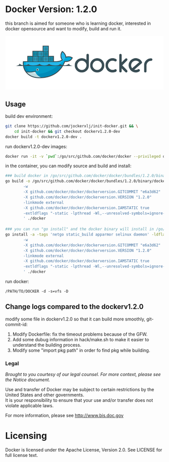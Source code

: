 Docker Version: 1.2.0
==================================
this branch is aimed for someone who is learning docker, interested 
in docker opensource and want to modify, build and run it.

![Docker L](docs/theme/mkdocs/images/docker-logo-compressed.png "Docker")

## Usage
build dev environment:
```bash
git clone https://github.com/jockerxlj/init-docker.git && \
    cd init-docker && git checkout dockerv1.2.0-dev
docker build -t dockerv1.2.0-dev .
```

run dockerv1.2.0-dev images:
```bash
docker run -it -v `pwd`:/go/src/github.com/docker/docker --privileged dockerv1.2.0-dev bash
```

in the container, you can modify source and build and install:
```bash
### build docker in /go/src/github.com/docker/docker/bundles/1.2.0/binary/docker-1.2.0
go build -o /go/src/github.com/docker/docker/bundles/1.2.0/binary/docker-1.2.0 -a -tags 'netgo static_build apparmor selinux daemon' -ldflags '
        -w
        -X github.com/docker/docker/dockerversion.GITCOMMIT "e6a3d62"
        -X github.com/docker/docker/dockerversion.VERSION "1.2.0"
        -linkmode external
        -X github.com/docker/docker/dockerversion.IAMSTATIC true
        -extldflags "-static -lpthread -Wl,--unresolved-symbols=ignore-in-object-files"
        ' ./docker

### you can run "go install" and the docker binary will install in /go/bin/
go install -a -tags 'netgo static_build apparmor selinux daemon' -ldflags '
        -w
        -X github.com/docker/docker/dockerversion.GITCOMMIT "e6a3d62"
        -X github.com/docker/docker/dockerversion.VERSION "1.2.0"
        -linkmode external
        -X github.com/docker/docker/dockerversion.IAMSTATIC true
        -extldflags "-static -lpthread -Wl,--unresolved-symbols=ignore-in-object-files"
        ' ./docker
```

run docker:
```
/PATH/TO/DOCKER -d -s=vfs -D
```

## Change logs compared to the dockerv1.2.0

modify some file in dockerv1.2.0 so that it can build more smoothly, git-commit-id:

  1. Modify Dockerfile: fix the timeout problems because of the GFW.
  2. Add some dubug information in hack/make.sh to make it easier to understand
     the building process.
  3. Modify some "import pkg path" in order fo find pkg while building.

### Legal

*Brought to you courtesy of our legal counsel. For more context,
please see the Notice document.*

Use and transfer of Docker may be subject to certain restrictions by the
United States and other governments.  
It is your responsibility to ensure that your use and/or transfer does not
violate applicable laws. 

For more information, please see http://www.bis.doc.gov


Licensing
=========
Docker is licensed under the Apache License, Version 2.0. See LICENSE for full license text.

